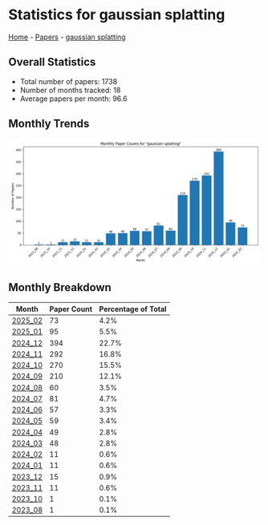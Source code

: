 # Statistics for gaussian splatting

[Home](https://arxcompass.github.io) - [Papers](https://arxcompass.github.io/papers) - [gaussian splatting](https://arxcompass.github.io/papers/gaussian_splatting)

## Overall Statistics

- Total number of papers: 1738
- Number of months tracked: 18
- Average papers per month: 96.6

## Monthly Trends

![Monthly Paper Counts](monthly_stats.png)

## Monthly Breakdown

| Month | Paper Count | Percentage of Total |
| --- | --- | --- |
| [2025_02](./2025_02/papers_1.md) | 73 | 4.2% |
| [2025_01](./2025_01/papers_1.md) | 95 | 5.5% |
| [2024_12](./2024_12/papers_1.md) | 394 | 22.7% |
| [2024_11](./2024_11/papers_1.md) | 292 | 16.8% |
| [2024_10](./2024_10/papers_1.md) | 270 | 15.5% |
| [2024_09](./2024_09/papers_1.md) | 210 | 12.1% |
| [2024_08](./2024_08/papers_1.md) | 60 | 3.5% |
| [2024_07](./2024_07/papers_1.md) | 81 | 4.7% |
| [2024_06](./2024_06/papers_1.md) | 57 | 3.3% |
| [2024_05](./2024_05/papers_1.md) | 59 | 3.4% |
| [2024_04](./2024_04/papers_1.md) | 49 | 2.8% |
| [2024_03](./2024_03/papers_1.md) | 48 | 2.8% |
| [2024_02](./2024_02/papers_1.md) | 11 | 0.6% |
| [2024_01](./2024_01/papers_1.md) | 11 | 0.6% |
| [2023_12](./2023_12/papers_1.md) | 15 | 0.9% |
| [2023_11](./2023_11/papers_1.md) | 11 | 0.6% |
| [2023_10](./2023_10/papers_1.md) | 1 | 0.1% |
| [2023_08](./2023_08/papers_1.md) | 1 | 0.1% |
